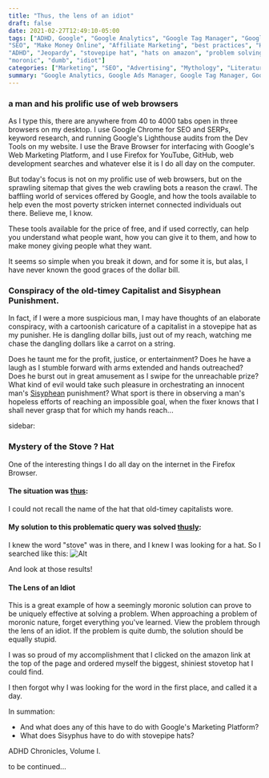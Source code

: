 ```yaml
---
title: "Thus, the lens of an idiot"
draft: false
date: 2021-02-27T12:49:10-05:00
tags: ["ADHD, Google", "Google Analytics", "Google Tag Manager", "Google Search Console", "Google Lighthouse", 
"SEO", "Make Money Online", "Affiliate Marketing", "best practices", "How to Start", 
"ADHD", "Jeopardy", "stovepipe hat", "hats on amazon", "problem solving", "Sisyphus", 
"moronic", "dumb", "idiot"]
categories: ["Marketing", "SEO", "Advertising", "Mythology", "Literature"]
summary: "Google Analytics, Google Ads Manager, Google Tag Manager, Google Search Console, Google Optimize, Google Lighthouse, and other ways to open one thousand tabs in a matter of minutes!"
---
```

### a man and his prolific use of web browsers
​As I type this, there are anywhere from 40 to 4000 tabs open in three browsers on my desktop. 
I use Google Chrome for SEO and SERPs, keyword research, and running Google's Lighthouse audits from the 
Dev Tools on my website. 
I use the Brave Browser for interfacing with Google's Web Marketing Platform, 
and I use Firefox for YouTube, GitHub, web development searches and 
whatever else it is I do all day on the computer.

​But today's focus is not on my prolific use of web browsers, but on  the sprawling sitemap that gives the web crawling bots a reason the crawl. The baffling world of services offered by Google, and how the tools available to help even the most poverty stricken internet connected individuals out there. Believe me, I know. 

These tools available for the price of free, and if used correctly, can help you understand what people want, 
how you can give it to them, and how to make money giving people what they want. 

It seems so simple when you break it down, and for some it is, but alas, 
I have never known the good graces of the dollar bill. 

### Conspiracy of the old-timey Capitalist and Sisyphean Punishment.
In fact, if I were a more suspicious man, 
I may have thoughts of an elaborate conspiracy, 
with a cartoonish caricature of a capitalist in a stovepipe hat as my punisher.
He is dangling dollar bills, just out of my reach, 
watching me chase the dangling dollars like a carrot on a string. 

Does he taunt me for the profit, justice, or entertainment? 
Does he have a laugh as I stumble forward with arms extended and hands outreached?
Does he burst out in great amusement as I swipe for the unreachable prize?
What kind of evil would take such pleasure in orchestrating an innocent man's [Sisyphean](https://en.wikipedia.org/wiki/Sisyphus) 
punishment?
What sport is there in observing a man's hopeless efforts of reaching an impossible goal, 
when the fixer knows that I shall never grasp that for which my hands reach...

sidebar:

### Mystery of the Stove ? Hat 

One of the interesting things I do all day on the internet in the Firefox Browser.

#### The situation was [thus](https://www.wordnik.com/words/thus):

I could not recall the name of the hat that old-timey capitalists wore.

#### My solution to this problematic query was solved [thusly](https://www.wordnik.com/words/thusly):

I knew the word "stove" was in there, and I knew I was looking for a hat. So I searched like this:
![Alt](/posts/images/stovewhathat.png "Screenshot of stovetop hats")

And look at those results!

#### The Lens of an Idiot
This is a great example of how a seemingly moronic solution can prove to be uniquely effective at solving a problem.
When approaching a problem of moronic nature, forget everything you've learned.
View the problem through the lens of an idiot. 
If the problem is quite dumb, the solution should be equally stupid. 

I was so proud of my accomplishment that I clicked on the amazon link at the top of the page 
and ordered myself the biggest, shiniest stovetop hat I could find.

I then forgot why I was looking for the word in the first place, and called it a day.

In summation:
- And what does any of this have to do with Google's Marketing Platform?
- What does Sisyphus have to do with stovepipe hats?

ADHD Chronicles, Volume I.

to be continued...

<!-- ​I have no doubt that any competent person who simply follows the best practices, keeps reading, and doesn't have debilitating adhd squirrel brain (like someone I know), will make a handsome sum of money.   -->
